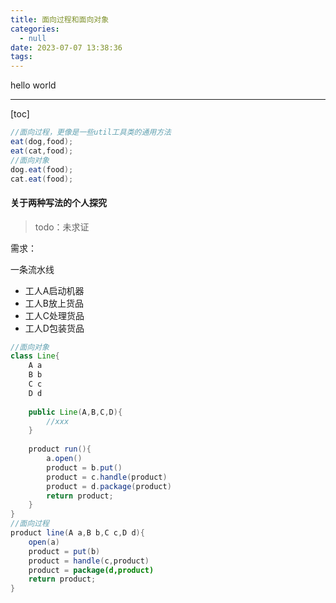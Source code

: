 ```yaml
---
title: 面向过程和面向对象
categories:
  - null
date: 2023-07-07 13:38:36
tags:
---
```


hello world

---

[toc]



```java
//面向过程，更像是一些util工具类的通用方法
eat(dog,food);
eat(cat,food);
//面向对象
dog.eat(food);
cat.eat(food);
```

#### 关于两种写法的个人探究

> todo：未求证

需求：

一条流水线

- 工人A启动机器
- 工人B放上货品
- 工人C处理货品
- 工人D包装货品

```java
//面向对象
class Line{
	A a
	B b
	C c
	D d
	
	public Line(A,B,C,D){
		//xxx
	}
	
	product run(){
		a.open()
		product = b.put()
		product = c.handle(product)
		product = d.package(product)
		return product;
	}
}
//面向过程
product line(A a,B b,C c,D d){
	open(a)
	product = put(b)
	product = handle(c,product)
	product = package(d,product)
	return product;
}
```

